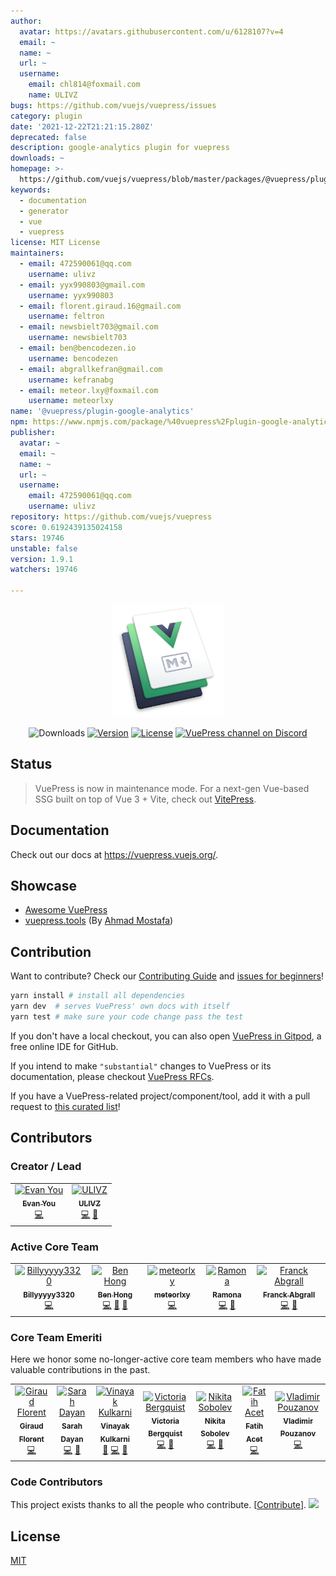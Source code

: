 ```yaml
---
author:
  avatar: https://avatars.githubusercontent.com/u/6128107?v=4
  email: ~
  name: ~
  url: ~
  username:
    email: chl814@foxmail.com
    name: ULIVZ
bugs: https://github.com/vuejs/vuepress/issues
category: plugin
date: '2021-12-22T21:21:15.280Z'
deprecated: false
description: google-analytics plugin for vuepress
downloads: ~
homepage: >-
  https://github.com/vuejs/vuepress/blob/master/packages/@vuepress/plugin-google-analytics#readme
keywords:
  - documentation
  - generator
  - vue
  - vuepress
license: MIT License
maintainers:
  - email: 472590061@qq.com
    username: ulivz
  - email: yyx990803@gmail.com
    username: yyx990803
  - email: florent.giraud.16@gmail.com
    username: feltron
  - email: newsbielt703@gmail.com
    username: newsbielt703
  - email: ben@bencodezen.io
    username: bencodezen
  - email: abgrallkefran@gmail.com
    username: kefranabg
  - email: meteor.lxy@foxmail.com
    username: meteorlxy
name: '@vuepress/plugin-google-analytics'
npm: https://www.npmjs.com/package/%40vuepress%2Fplugin-google-analytics
publisher:
  avatar: ~
  email: ~
  name: ~
  url: ~
  username:
    email: 472590061@qq.com
    username: ulivz
repository: https://github.com/vuejs/vuepress
score: 0.6192439135024158
stars: 19746
unstable: false
version: 1.9.1
watchers: 19746

---
```


<p align="center">
  <a href="https://vuepress.vuejs.org/" target="_blank">
    <img width="180" src="https://raw.githubusercontent.com/vuejs/vuepress/master/packages/docs/docs/.vuepress/public/hero.png" alt="logo">
  </a>
</p>

<p align="center">
 <img src="https://img.shields.io/npm/dm/vuepress.svg" alt="Downloads"></a>
  <a href="https://www.npmjs.com/package/vuepress"><img src="https://img.shields.io/npm/v/vuepress.svg" alt="Version"></a>
  <a href="https://github.com/vuejs/vuepress/blob/master/LICENSE"><img src="https://img.shields.io/npm/l/vuepress.svg" alt="License"></a>
  <a href="https://discordapp.com/invite/HBherRA"><img src="https://img.shields.io/badge/Discord-join%20chat-738bd7.svg" alt="VuePress channel on Discord"></a>
</p>

## Status

> VuePress is now in maintenance mode. For a next-gen Vue-based SSG built on top of Vue 3 + Vite, check out [VitePress](https://vitepress.vuejs.org/).

## Documentation

Check out our docs at https://vuepress.vuejs.org/.

## Showcase

- [Awesome VuePress](https://github.com/vuepressjs/awesome-vuepress)
- [vuepress.tools](https://z3by.github.io/vuepress-tools/) (By [Ahmad Mostafa](https://ahmadmostafa.com))

## Contribution

Want to contribute? Check our [Contributing Guide](.github/CONTRIBUTING.md) and [issues for beginners](https://github.com/vuejs/vuepress/issues?q=is%3Aopen+is%3Aissue+label%3A%22good+first+issue%22)!

```bash
yarn install # install all dependencies
yarn dev  # serves VuePress' own docs with itself
yarn test # make sure your code change pass the test
```

If you don't have a local checkout, you can also open [VuePress in Gitpod](https://gitpod.io/#https://github.com/vuejs/vuepress/blob/master/packages/docs/docs/README.md), a free online IDE for GitHub.

If you intend to make `"substantial"` changes to VuePress or its documentation, please checkout [VuePress RFCs](./rfcs/README.md).

If you have a VuePress-related project/component/tool, add it with a pull request to [this curated list](https://github.com/vuepressjs/awesome-vuepress)!

## Contributors

### Creator / Lead

<table>
  <td align="center"><a href="http://evanyou.me"><img src="https://avatars1.githubusercontent.com/u/499550?v=4" width="100px;" alt="Evan You"/><br /><sub><b>Evan You</b></sub></a><br /><a href="https://github.com/vuejs/vuepress/commits?author=yyx990803" title="Code">💻</a></td>
  <td align="center"><a href="https://github.com/ulivz"><img src="https://avatars1.githubusercontent.com/u/23133919?v=4" width="100px;" alt="ULIVZ"/><br /><sub><b>ULIVZ</b></sub></a><br /><a href="https://github.com/vuejs/vuepress/commits?author=ulivz" title="Code">💻</a> <a href="https://github.com/vuejs/vuepress/commits?author=ulivz" title="Documentation">📖</a></td>
</table>

### Active Core Team

<!-- ALL-CONTRIBUTORS-LIST:START - Do not remove or modify this section -->
<!-- prettier-ignore-start -->
<!-- markdownlint-disable -->
<table>
  <tr>
    <td align="center"><a href="https://billychin.netlify.com/"><img src="https://avatars0.githubusercontent.com/u/38957202?v=4" width="100px;" alt="Billyyyyy3320"/><br /><sub><b>Billyyyyy3320</b></sub></a><br /><a href="https://github.com/vuejs/vuepress/commits?author=newsbielt703" title="Code">💻</a></td>
    <td align="center"><a href="http://www.bencodezen.io"><img src="https://avatars0.githubusercontent.com/u/4836334?v=4" width="100px;" alt="Ben Hong"/><br /><sub><b>Ben Hong</b></sub></a><br /><a href="https://github.com/vuejs/vuepress/commits?author=bencodezen" title="Code">💻</a> <a href="https://github.com/vuejs/vuepress/commits?author=bencodezen" title="Documentation">📖</a> <a href="#question-bencodezen" title="Answering Questions">💬</a></td>
    <td align="center"><a href="https://github.com/meteorlxy"><img src="https://avatars0.githubusercontent.com/u/18205362?s=400&v=4" width="100px;" alt="meteorlxy"/><br /><sub><b>meteorlxy</b></sub></a><br /><a href="https://github.com/vuejs/vuepress/commits?author=meteorlxy" title="Code">💻</a></td>
    <td align="center"><a href="https://twitter.com/CodesOfRa"><img src="https://avatars0.githubusercontent.com/u/945186?v=4" width="100px;" alt="Ramona"/><br /><sub><b>Ramona</b></sub></a><br /><a href="https://github.com/vuejs/vuepress/commits?author=CodesOfRa" title="Code">💻</a> <a href="https://github.com/vuejs/vuepress/commits?author=CodesOfRa" title="Documentation">📖</a></td>
    <td align="center"><a href="https://www.franck-abgrall.me/"><img src="https://avatars3.githubusercontent.com/u/9840435?v=4" width="100px;" alt="Franck Abgrall"/><br /><sub><b>Franck Abgrall</b></sub></a><br /><a href="https://github.com/vuejs/vuepress/commits?author=kefranabg" title="Code">💻</a> <a href="#question-kefranabg" title="Answering Questions">💬</a></td>
  </tr>
</table>

<!-- markdownlint-enable -->
<!-- prettier-ignore-end -->

<!-- ALL-CONTRIBUTORS-LIST:END -->

### Core Team Emeriti

Here we honor some no-longer-active core team members who have made valuable contributions in the past.

<table>
  <tr>
    <td align="center"><a href="https://github.com/f3ltron"><img src="https://avatars1.githubusercontent.com/u/11556276?v=4" width="100px;" alt="Giraud Florent"/><br /><sub><b>Giraud Florent</b></sub></a><br /><a href="https://github.com/vuejs/vuepress/commits?author=f3ltron" title="Code">💻</a></td>
    <td align="center"><a href="https://frontstuff.io/"><img src="https://avatars0.githubusercontent.com/u/5370675?v=4" width="100px;" alt="Sarah Dayan"/><br /><sub><b>Sarah Dayan</b></sub></a><br /><a href="https://github.com/vuejs/vuepress/commits?author=sarahdayan" title="Code">💻</a> <a href="https://github.com/vuejs/vuepress/commits?author=sarahdayan" title="Documentation">📖</a></td>
    <td align="center"><a href="https://twitter.com/_vinayak_k"><img src="https://avatars2.githubusercontent.com/u/19776877?v=4" width="100px;" alt="Vinayak Kulkarni"/><br /><sub><b>Vinayak Kulkarni</b></sub></a><br /><a href="#plugin-vinayakkulkarni" title="Plugin/utility libraries">🔌</a> <a href="https://github.com/vuejs/vuepress/commits?author=vinayakkulkarni" title="Code">💻</a> <a href="#blog-vinayakkulkarni" title="Blogposts">📝</a></td>
    <td align="center"><a href="https://twitter.com/vicbergquist"><img src="https://avatars0.githubusercontent.com/u/25737281?v=4" width="100px;" alt="Victoria Bergquist"/><br /><sub><b>Victoria Bergquist</b></sub></a><br /><a href="https://github.com/vuejs/vuepress/commits?author=vicbergquist" title="Code">💻</a> <a href="#design-vicbergquist" title="Design">🎨</a></td>
    <td align="center"><a href="https://sobolevn.me"><img src="https://avatars1.githubusercontent.com/u/4660275?v=4" width="100px;" alt="Nikita Sobolev"/><br /><sub><b>Nikita Sobolev</b></sub></a><br /><a href="https://github.com/vuejs/vuepress/commits?author=sobolevn" title="Code">💻</a> <a href="https://github.com/vuejs/vuepress/commits?author=sobolevn" title="Documentation">📖</a></td>
    <td align="center"><a href="https://fatihacet.com"><img src="https://avatars3.githubusercontent.com/u/712419?v=4" width="100px;" alt="Fatih Acet"/><br /><sub><b>Fatih Acet</b></sub></a><br /><a href="https://github.com/vuejs/vuepress/commits?author=fatihacet" title="Code">💻</a></td>
    <td align="center"><a href="http://farcaller.net/"><img src="https://avatars2.githubusercontent.com/u/693?v=4" width="100px;" alt="Vladimir Pouzanov"/><br /><sub><b>Vladimir Pouzanov</b></sub></a><br /><a href="https://github.com/vuejs/vuepress/commits?author=farcaller" title="Code">💻</a></td>
  </tr>

</table>

### Code Contributors

This project exists thanks to all the people who contribute. [[Contribute](.github/CONTRIBUTING.md)].
<a href="https://github.com/vuejs/vuepress/graphs/contributors"><img src="https://opencollective.com/vuepress/contributors.svg?width=890&button=false" /></a>

## License

[MIT](https://github.com/vuejs/vuepress/blob/master/LICENSE)
